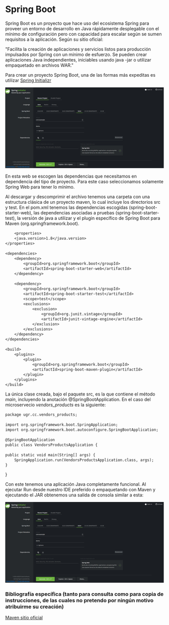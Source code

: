 # Spring Boot

Spring Boot es un proyecto que hace uso del ecosistema Spring para proveer un entorno de desarrollo en Java rápidamente desplegable con el mínimo de configuración pero con capacidad para escalar según se sumen requisitos a la aplicación. Según su sitio oficial:

"Facilita la creación de aplicaciones y servicios listos para producción impulsados por Spring con un mínimo de esfuerzo. Se pueden crear aplicaciones Java independientes, iniciables usando java -jar o utilizar empaquetado en archivos WAR."

Para crear un proyecto Spring Boot, una de las formas más expeditas es utilizar [Spring Initializr](https://start.spring.io/)

![](img\springInitializer.jpg)

En esta web se escogen las dependencias que necesitamos en dependencia del tipo de proyecto. Para este caso seleccionamos solamente Spring Web para tener lo mínimo.

Al descargar y descomprimir el archivo tenemos una carpeta con una estructura clásica de un proyecto maven, lo cual incluye los directorios src y test. En el pom.xml tenemos las dependencias escogidas (spring-boot-starter-web), las dependencias asociadas a pruebas (spring-boot-starter-test), la versión de java a utilizar y el plugin específico de Spring Boot para Maven (org.springframework.boot).

        <properties>
		<java.version>1.8</java.version>
	</properties>

	<dependencies>
		<dependency>
			<groupId>org.springframework.boot</groupId>
			<artifactId>spring-boot-starter-web</artifactId>
		</dependency>

		<dependency>
			<groupId>org.springframework.boot</groupId>
			<artifactId>spring-boot-starter-test</artifactId>
			<scope>test</scope>
			<exclusions>
				<exclusion>
					<groupId>org.junit.vintage</groupId>
					<artifactId>junit-vintage-engine</artifactId>
				</exclusion>
			</exclusions>
		</dependency>
	</dependencies>

	<build>
		<plugins>
			<plugin>
				<groupId>org.springframework.boot</groupId>
				<artifactId>spring-boot-maven-plugin</artifactId>
			</plugin>
		</plugins>
	</build>

La única clase creada, bajo el paquete src, es la que contiene el método *main*, incluyendo la anotación @SpringBootApplication. En el caso del microservecio *vendors_products* es la siguiente:

    package ugr.cc.vendors_products;

    import org.springframework.boot.SpringApplication;
    import org.springframework.boot.autoconfigure.SpringBootApplication;

    @SpringBootApplication
    public class VendorsProductsApplication {

	public static void main(String[] args) {
		SpringApplication.run(VendorsProductsApplication.class, args);
	}

}

Con este tenemos una aplicación Java completamente funcional. Al ejecutar Run desde nuestro IDE preferido o empaquetando con Maven y ejecutando el JAR obtenemos una salida de consola similar a esta:

![](img\springInitializer.jpg)

### Bibliografía específica (tanto para consulta como para copia de instrucciones, de las cuales no pretendo por ningún motivo atribuirme su creación)

[Maven sitio oficial](https://maven.apache.org/)




